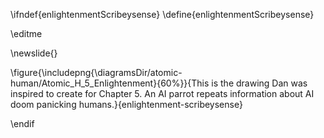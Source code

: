 \ifndef{enlightenmentScribeysense}
\define{enlightenmentScribeysense}

\editme

\newslide{}

\figure{\includepng{\diagramsDir/atomic-human/Atomic_H_5_Enlightenment}{60%}}{This is the drawing Dan was inspired to create for Chapter 5. An AI parrot repeats information about AI doom panicking humans.}{enlightenment-scribeysense}

\endif
